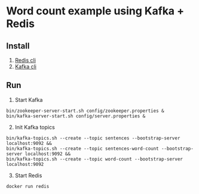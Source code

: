 # Word count example using Kafka + Redis

## Install

1. [Redis cli](https://redis.io/docs/getting-started/)
2. [Kafka cli](https://kafka.apache.org/quickstart)

## Run

1. Start Kafka

```shell
bin/zookeeper-server-start.sh config/zookeeper.properties &
bin/kafka-server-start.sh config/server.properties &
```

2. Init Kafka topics

```shell
bin/kafka-topics.sh --create --topic sentences --bootstrap-server localhost:9092 &&
bin/kafka-topics.sh --create --topic sentences-word-count --bootstrap-server localhost:9092 &&
bin/kafka-topics.sh --create --topic word-count --bootstrap-server localhost:9092
```

3. Start Redis

```shell
docker run redis
```